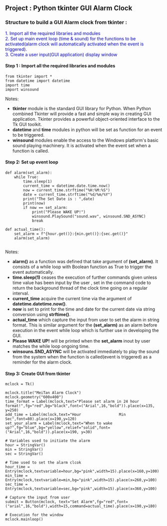 ## Project : Python tkinter GUI  Alarm Clock

### Structure to build a GUI Alarm clock from tkinter :
<font color = blue>
1. Import all the required libraries and modules<br>
2. Set up main event loop (time & sound) for the functions to be activated(alarm clock will automatically activated when the event is triggered).<br>
3. Create a user input(GUI application) display window 
</font>

#### Step 1 : Import all the required libraries and modules


```
from tkinter import *
from datetime import datetime
import time
import winsound
```

Notes:
- **tkinter** module is the standard GUI library for Python. When Python combined Tkinter will provide a fast and simple way in creating GUI application. Tkinter provides a powerful object-oriented interface to the Tk GUI toolkit.
- **datetime** and **time** modules in python will be set as function for an event to be triggered.
- **winsound** modules enable the access to the Windows platform's basic sound playing machinery. It is activated when the event set when a function is called.  

#### Step 2: Set up event loop


```
def alarm(set_alarm):
    while True:
        time.sleep(1)
        current_time = datetime.date.time.now()
        now = current_time.strftime("%H:%M:%S")
        date = current_time.strftime("%d/%m/%Y")
        print("The Set Date is : ",date)
        print(now)
        if now == set_alarm:
            print("Please WAKE UP!")
            winsound.PlaySound("sound.wav", winsound.SND_ASYNC)
            break
            
def actual_time():
    set_alarm = f"{hour.get()}:{min.get()}:{sec.get()}"
    alarm(set_alarm)
    
```

Notes:
- **alarm()** as a function was defined that take argument of **(set_alarm)**. It consists of a while loop with Boolean function as True to trigger the event automatically.
- **time.sleep(1)** ceases the execution of further commands given unless time value has been input by the user , set in the command code to return the background thread of the clock time going on a regular interval.
- **current_time** acquire the current time via the argument of **datetime.datetime.now()**.
- **now** is set to print for the time and date for the current date via string conversion using **strftime()**.
- **actual_time** which capture the input from user to set the alarm in string format. This is similar argument for the **(set_alarm)** as an alarm before execution in the event while loop which is further use in developing the GUI.
- **Please WAKE UP!** will be printed when the **set_alarm** inout by user matches the while loop ongoing time.
- **winsouns.SND_ASYNC** will be activated immediately to play the sound from the system when the function is called(event is triggered) as a reminder for the alarm clock. 

#### Step 3: Create GUI from tkinter


```
mclock = Tk()

mclock.title("MeiTan Alarm Clock")
mclock.geometry("600x400")
time_format = Label(mclock,text="Please set alarm in 24 hour format!",fg="red",bg="black",font=("Arial",16,"bold")).place(x=135, y=250)
add_time = Label(mclock,text="Hour                 Min                 Sec",font=80).place(x=190,y=120)
set_your_alarm = Label(mclock,text="When to wake up?",fg="blue",bg="yellow",relief="solid",font=("Arial",16,"bold")).place(x=190, y=30)

# Variables used to initiate the alarm
hour = StringVar()
min = StringVar()
sec = StringVar()

# Time used to set the alarm clcok
hour_time = Entry(mclock,textvariable=hour,bg="pink",width=15).place(x=160,y=100)
min_time = Entry(mclock,textvariable=min,bg="pink",width=15).place(x=260,y=100)
sec_time = Entry(mclock,textvariable=sec,bg="pink",width=15).place(x=360,y=100)

# Capture the input from user
submit = Button(mclock, text="Set Alarm",fg="red",font=("arial",16,"bold"),width=15,command=actual_time).place(x=190,y=180)

# Execution for the window
mclock.mainloop()
```
